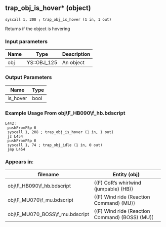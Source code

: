 ## trap_obj_is_hover* (object)

`syscall 1, 208 ; trap_obj_is_hover (1 in, 1 out)`

Returns if the object is hovering

### Input parameters
| Name | Type | Description
|------|------|------------
| obj   | YS::OBJ_125   | An object


### Output Parameters
| Name | Type
|------|-----
| is_hover   | bool   
### Example Usage From obj\F_HB090\f_hb.bdscript
```plaintext
L442:
 pushFromFSp 0
 syscall 1, 208 ; trap_obj_is_hover (1 in, 1 out)
 jz L454
 pushFromFSp 0
 syscall 1, 74 ; trap_obj_idle (1 in, 0 out)
 jmp L454
```


### Appears in:
| filename | Entity (obj)
|----------|-------------
| obj\F_HB090\f_hb.bdscript       | ((F) CoR’s whirlwind (jumpable) (HB))          
| obj\F_MU070\f_mu.bdscript       | ((F) Wind ride (Reaction Command) (MU))          
| obj\F_MU070_BOSS\f_mu.bdscript       | ((F) Wind ride (Reaction Command) (BOSS) (MU))          



